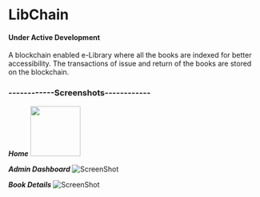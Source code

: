 # LibChain

#### Under Active Development ####

A blockchain enabled e-Library where all the books are indexed for better accessibility.
The transactions of issue and return of the books are stored on the blockchain.

### ------------Screenshots------------ ###

***Home***
<img src="https://raw.github.com/mayank11196/TeamIntegrity/LibChain/dev2/libchain/home/static/img/home.PNG" width="100" height="100"/>

***Admin Dashboard***
![ScreenShot](https://raw.github.com/mayank11196/TeamIntegrity/LibChain/dev2/libchain/home/static/img/admin.PNG)


***Book Details***
![ScreenShot](https://raw.github.com/mayank11196/TeamIntegrity/LibChain/dev2/libchain/home/static/img/book.PNG)
